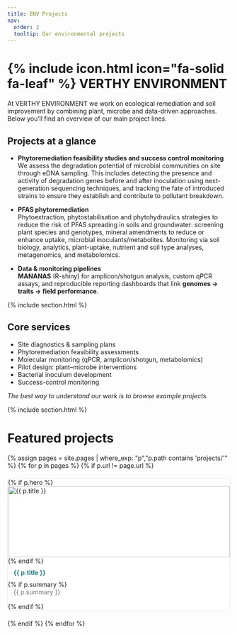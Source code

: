 ```yaml
---
title: ENV Projects
nav:
  order: 2
  tooltip: Our environmental projects
---
```


# {% include icon.html icon="fa-solid fa-leaf" %} VERTHY ENVIRONMENT

At VERTHY ENVIRONMENT we work on ecological remediation and soil improvement by combining plant, microbe and data-driven approaches.  
Below you’ll find an overview of our main project lines.

## Projects at a glance

- **Phytoremediation feasibility studies and success control monitoring**  
  We assess the degradation potential of microbial communities on site through eDNA sampling. This includes detecting the presence and activity of degradation genes before and after inoculation using next-generation sequencing techniques, and tracking the fate of introduced strains to ensure they establish and contribute to pollutant breakdown.

- **PFAS phytoremediation**  
  Phytoextraction, phytostabilisation and phytohydraulics strategies to reduce the risk of PFAS spreading in soils and groundwater: screening plant species and genotypes, mineral amendments to reduce or enhance uptake, microbial inoculants/metabolites. Monitoring via soil biology, analytics, plant-uptake, nutrient and soil type analyses, metagenomics, and metabolomics.

- **Data & monitoring pipelines**  
  **MANANAS** (R-shiny) for amplicon/shotgun analysis, custom qPCR assays, and reproducible reporting dashboards that link **genomes → traits → field performance**.

{% include section.html %}

## Core services

- Site diagnostics & sampling plans
- Phytoremediation feasibility assessments   
- Molecular monitoring (qPCR, amplicon/shotgun, metabolomics)  
- Pilot design: plant–microbe interventions  
- Bacterial inoculum development  
- Success-control monitoring  

*The best way to understand our work is to browse example projects.*

{% include section.html %}

# Featured projects

<div class="proj-grid">
  {% assign pages = site.pages | where_exp: "p","p.path contains 'projects/'" %}
  {% for p in pages %}
    {% if p.url != page.url %}
      <a class="proj-card" href="{{ p.url | relative_url }}">
        {% if p.hero %}<img src="{{ p.hero | relative_url }}" alt="{{ p.title }}">{% endif %}
        <div class="proj-title">{{ p.title }}</div>
        {% if p.summary %}<div class="proj-summary">{{ p.summary }}</div>{% endif %}
      </a>
    {% endif %}
  {% endfor %}
</div>

<style>
.proj-grid{display:grid;grid-template-columns:repeat(auto-fill,minmax(260px,1fr));gap:20px;margin-top:1rem}
.proj-card{text-decoration:none;border:1px solid #e5e7eb;border-radius:10px;overflow:hidden;background:#fff;transition:.2s}
.proj-card:hover{transform:translateY(-4px);box-shadow:0 10px 20px rgba(0,0,0,.08)}
.proj-card img{width:100%;height:160px;object-fit:cover}
.proj-title{font-weight:700;color:#217f82;padding:.6rem .8rem}
.proj-summary{color:#6b7280;padding:0 .8rem 1rem}
</style>
